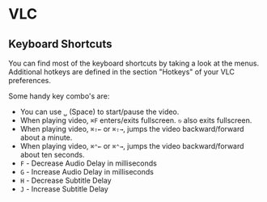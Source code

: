 # VLC #

## Keyboard Shortcuts ##

You can find most of the keyboard shortcuts by taking a look at the menus. Additional hotkeys are defined in the section "Hotkeys" of your VLC preferences.

Some handy key combo's are:
- You can use `␣` (Space) to start/pause the video.
- When playing video, `⌘F` enters/exits fullscreen. `⎋` also exits fullscreen.
- When playing video, `⌘⇧←` or `⌘⇧→`, jumps the video backward/forward about a minute.
- When playing video, `⌘⌃←` or `⌘⌃→`, jumps the video backward/forward about ten seconds.
- `F` - Decrease Audio Delay in milliseconds
- `G` - Increase Audio Delay in milliseconds
- `H` - Decrease Subtitle Delay
- `J` - Increase Subtitle Delay
